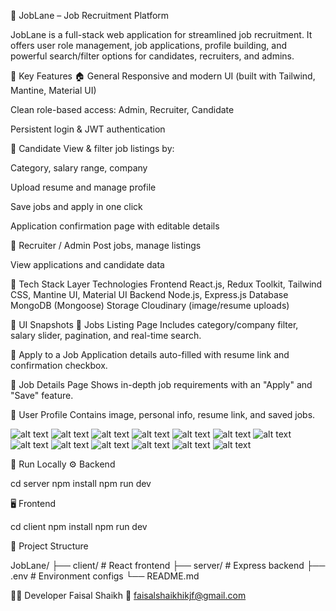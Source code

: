 💼 JobLane – Job Recruitment Platform

JobLane is a full-stack web application for streamlined job recruitment. It offers user role management, job applications, profile building, and powerful search/filter options for candidates, recruiters, and admins.

🌟 Key Features
🏠 General
Responsive and modern UI (built with Tailwind, Mantine, Material UI)

Clean role-based access: Admin, Recruiter, Candidate

Persistent login & JWT authentication

👤 Candidate
View & filter job listings by:

Category, salary range, company

Upload resume and manage profile

Save jobs and apply in one click

Application confirmation page with editable details

🏢 Recruiter / Admin
Post jobs, manage listings

View applications and candidate data

🚀 Tech Stack
Layer	Technologies
Frontend	React.js, Redux Toolkit, Tailwind CSS, Mantine UI, Material UI
Backend	Node.js, Express.js
Database	MongoDB (Mongoose)
Storage	Cloudinary (image/resume uploads)

📸 UI Snapshots
🔹 Jobs Listing Page
Includes category/company filter, salary slider, pagination, and real-time search.


🔹 Apply to a Job
Application details auto-filled with resume link and confirmation checkbox.


🔹 Job Details Page
Shows in-depth job requirements with an "Apply" and "Save" feature.


🔹 User Profile
Contains image, personal info, resume link, and saved jobs.

![alt text](<Screenshot 2024-09-17 213503.png>) ![alt text](<Screenshot 2024-09-17 213514.png>) ![alt text](<Screenshot 2024-09-17 214332.png>) ![alt text](<Screenshot 2024-09-17 214358.png>) ![alt text](<Screenshot 2024-09-17 214419.png>) ![alt text](<Screenshot 2024-09-18 171057.png>) ![alt text](<Screenshot 2024-09-18 171156.png>) ![alt text](<Screenshot 2024-09-17 192451.png>) ![alt text](<Screenshot 2024-09-17 212151.png>) ![alt text](<Screenshot 2024-09-17 212210.png>) ![alt text](<Screenshot 2024-09-17 212555.png>) ![alt text](<Screenshot 2024-09-17 212759.png>) ![alt text](<Screenshot 2024-09-17 213356.png>)

🧪 Run Locally
⚙️ Backend

cd server
npm install
npm run dev

🖥️ Frontend

cd client
npm install
npm run dev


📄 Project Structure

JobLane/
├── client/           # React frontend
├── server/           # Express backend
├── .env              # Environment configs
└── README.md


👨‍💻 Developer
Faisal Shaikh
📧 faisalshaikhikjf@gmail.com